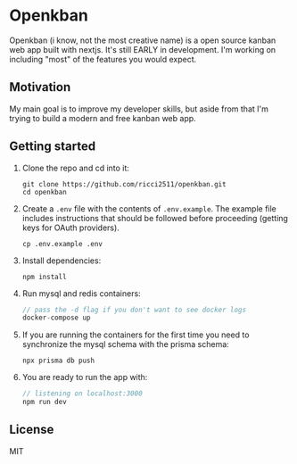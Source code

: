 # Openkban
Openkban (i know, not the most creative name) is a open source kanban web app built with nextjs. It's still EARLY in development. 
I'm working on including "most" of the features you would expect.

## Motivation
My main goal is to improve my developer skills, but aside from that I'm trying to build a modern and free kanban web app.

## Getting started
1. Clone the repo and cd into it:

    ```
    git clone https://github.com/ricci2511/openkban.git
    cd openkban
    ```
2. Create a `.env` file with the contents of `.env.example`. The example file includes instructions that should be followed before proceeding (getting keys for OAuth providers).

    ```
    cp .env.example .env
    ```
3. Install dependencies:

    ```
    npm install
    ```
4. Run mysql and redis containers:

    ```javascript
    // pass the -d flag if you don't want to see docker logs
    docker-compose up
    ```
5. If you are running the containers for the first time you need to synchronize the mysql schema with the prisma schema:
    ```
    npx prisma db push
    ```
6. You are ready to run the app with:
    ```javascript
    // listening on localhost:3000
    npm run dev
    ```

## License
MIT
